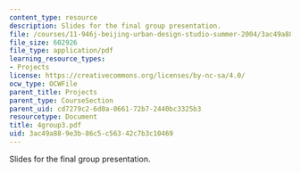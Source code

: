 ```yaml
---
content_type: resource
description: Slides for the final group presentation.
file: /courses/11-946j-beijing-urban-design-studio-summer-2004/3ac49a889e3b86c5c56342c7b3c10469_4group3.pdf
file_size: 602926
file_type: application/pdf
learning_resource_types:
- Projects
license: https://creativecommons.org/licenses/by-nc-sa/4.0/
ocw_type: OCWFile
parent_title: Projects
parent_type: CourseSection
parent_uid: cd7279c2-6d0a-0661-72b7-2440bc3325b3
resourcetype: Document
title: 4group3.pdf
uid: 3ac49a88-9e3b-86c5-c563-42c7b3c10469
---
```

Slides for the final group presentation.